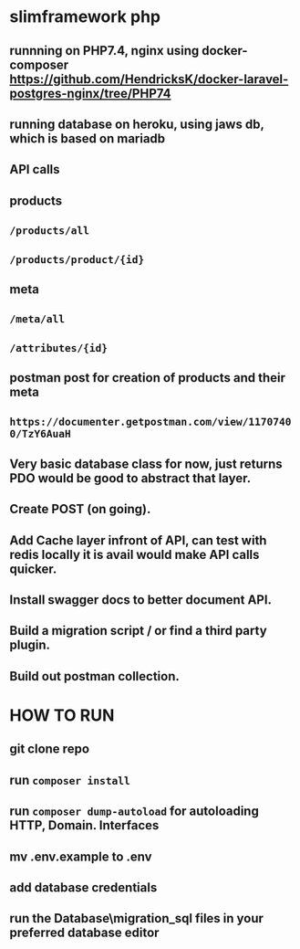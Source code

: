 # slimframework php
## runnning on PHP7.4, nginx using docker-composer https://github.com/HendricksK/docker-laravel-postgres-nginx/tree/PHP74 
## running database on heroku, using jaws db, which is based on mariadb
## API calls
## products
## `/products/all`
## `/products/product/{id}`
## meta
## `/meta/all`
## `/attributes/{id}`

## postman post for creation of products and their meta
## `https://documenter.getpostman.com/view/11707400/TzY6AuaH`

## Very basic database class for now, just returns PDO would be good to abstract that layer. 
## Create POST (on going).
## Add Cache layer infront of API, can test with redis locally it is avail would make API calls quicker.
## Install swagger docs to better document API.
## Build a migration script / or find a third party plugin.
## Build out postman collection.

# HOW TO RUN

## git clone repo
## run `composer install`
## run `composer dump-autoload` for autoloading HTTP, Domain. Interfaces
## mv .env.example to .env
## add database credentials
## run the Database\migration_sql files in your preferred database editor
